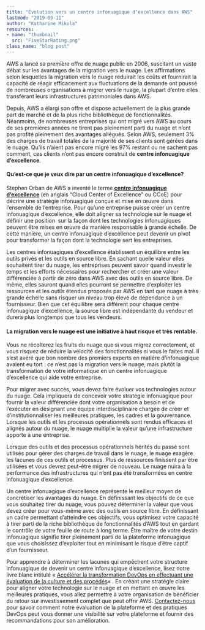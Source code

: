 ```yaml
---
title: "Évolution vers un centre infonuagique d’excellence dans AWS"
lastmod: "2019-09-11"
author: "Katharine Mikula"
resources:
- name: "thumbnail"
  src: "FiveStarRating.png"
class_name: "blog post"
---
```


<p>AWS a lancé sa première offre de nuage public en 2006, suscitant un vaste débat sur les avantages de la migration vers le nuage. Les affirmations selon lesquelles la migration vers le nuage réduirait les coûts et fournirait la capacité de réagir efficacement aux fluctuations de la demande ont poussé de nombreuses organisations à migrer vers le nuage, la plupart d’entre elles transférant leurs infrastructures patrimoniales dans AWS.</p><p>Depuis, AWS a élargi son offre et dispose actuellement de la plus grande part de marché et de la plus riche bibliothèque de fonctionnalités. Néanmoins, de nombreuses entreprises qui ont migré vers AWS au cours de ses premières années ne tirent pas pleinement parti du nuage et n’ont pas profité pleinement des avantages allégués. Selon AWS, seulement 3% des charges de travail totales de la majorité de ses clients sont gérées dans le nuage. Qu’ils n’aient pas encore migré les 97% restant ou ne sachent pas comment, ces clients n’ont pas encore construit de <strong>centre infonuagique d’excellence</strong>.</p><h4><strong>Qu’est-ce que je veux dire par un centre infonuagique d’excellence?</strong></h4><p>Stephen Orban de AWS a inventé le terme <a href="https://medium.com/aws-enterprise-collection/how-to-create-a-cloud-center-of-excellence-in-your-enterprise-8ed3a97adcc6"><strong>centre infonuagique d’excellence</strong></a> (en anglais “Cloud Center of Excellence” ou CCoE) pour décrire une stratégie infonuagique conçue et mise en œuvre dans l’ensemble de l’entreprise. Pour qu’une entreprise puisse créer un centre infonuagique d’excellence, elle doit aligner sa technologie sur le nuage et définir une position&nbsp; sur la façon dont les technologies infonuagiques peuvent être mises en œuvre de manière responsable à grande échelle. De cette manière, un centre infonuagique d’excellence peut devenir un pivot pour transformer la façon dont la technologie sert les entreprises.</p><p>Les centres infonuagiques d’excellence établissent un équilibre entre les outils privés et les outils en source libre. En sachant quelle valeur elles souhaitent tirer du nuage, les entreprises peuvent savoir quand investir le temps et les efforts nécessaires pour rechercher et créer une valeur différenciée à partir de zéro dans AWS avec des outils en source libre. De même, elles sauront quand elles pourront se permettre d’exploiter les ressources et les outils étendus proposés par AWS en tant que nuage à très grande échelle sans risquer un niveau trop élevé de dépendance à un fournisseur. Bien que cet équilibre sera différent pour chaque centre infonuagique d’excellence, la source libre est indépendante du vendeur et durera plus longtemps que tous les vendeurs.</p><h4><strong>La migration vers le nuage est une initiative à haut risque et très rentable.&nbsp;</strong></h4><p>Vous ne récolterez les fruits du nuage que si vous migrez correctement, et vous risquez de réduire la vélocité des fonctionnalités si vous le faites mal. Il s’est avéré que bon nombre des premiers experts en matière d’infonuagique avaient eu tort : ​​ce n’est pas la migration vers le nuage, mais plutôt la transformation de votre informatique en un centre infonuagique d’excellence qui aide votre entreprise<strong>.&nbsp;</strong></p><p>Pour migrer avec succès, vous devez faire évoluer vos technologies autour du nuage. Cela impliquera de concevoir votre stratégie infonuagique pour fournir la valeur différenciée dont votre organisation a besoin et de l’exécuter en désignant une équipe interdisciplinaire chargée de créer et d’institutionnaliser les meilleures pratiques, les cadres et la gouvernance. Lorsque les outils et les processus opérationnels sont rendus efficaces et alignés autour du nuage, le nuage multiplie la valeur qu’une infrastructure apporte à une entreprise.</p><p>Lorsque des outils et des processus opérationnels hérités du passé sont utilisés pour gérer des charges de travail dans le nuage, le nuage exagère les lacunes de ces outils et processus. Plus de ressources finissent par être utilisées et vous devrez peut-être migrer de nouveau. Le nuage nuira à la performance des infrastructures qui n’ont pas été transformées en centre infonuagique d’excellence.</p><p>Un centre infonuagique d’excellence représente le meilleur moyen de concrétiser les avantages du nuage. En définissant les objectifs de ce que vous souhaitez tirer du nuage, vous pouvez déterminer la valeur que vous devez créer pour vous-même avec des outils en source libre. En définissant un cadre permettant d’atteindre ces objectifs, vous optimisez votre capacité à tirer parti de la riche bibliothèque de fonctionnalités d’AWS tout en gardant le contrôle de votre feuille de route à long terme. Être maître de votre destin infonuagique signifie tirer pleinement parti de la plateforme infonuagique que vous choisissez d’exploiter tout en minimisant le risque d’être captif d’un fournisseur.</p><p>Pour apprendre à déterminer les lacunes qui empêchent votre structure infonuagique de devenir un centre infonuagique d’excellence, lisez notre livre blanc intitulé «&nbsp;<a href="https://info.cloudops.com/accelerer_la_transformation_devops" target="_blank" rel="noreferrer noopener" aria-label="Accélérer la transformation DevOps en effectuant une évaluation de la culture et des procédés (opens in a new tab)">Accélérer la transformation DevOps en effectuant une évaluation de la culture et des procédés</a>«&nbsp;. En créant une stratégie claire pour aligner votre technologie sur le nuage et en mettant en œuvre les meilleures pratiques, vous allez permettre à votre organisation de bénéficier du retour sur investissement complet que peut offrir AWS. <a href="https://info.cloudops.com/evaluation-devops">Contactez-nous</a> pour savoir comment notre évaluation de la plateforme et des pratiques DevOps peut vous donner une visibilité sur votre plateforme et fournir des recommandations pour son amélioration.&nbsp;</p>